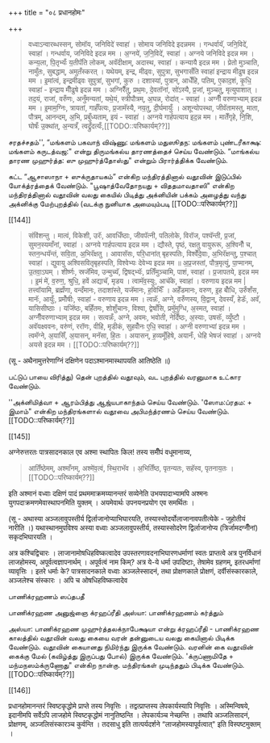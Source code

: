 +++
title = "०८ प्रधानहोमः"

+++

> वध्वाऽन्वारब्धस्सन्, सोमॉय, जनिविदे॑ स्वाहा॑ । सोमाय जनिविदे इदन्नमम । गन्धर्वायॅ, जनि॒विदे॑, स्वाहा॑ । गन्धर्वाय, जनिविदे इदन्न मम । अ॒ग्नये॑, ज॒नि॒विदे॑, स्वाहा॑ । अग्नये जनिविदे इदन्न मम ।  
कन्य॒ला, पि॒तृभ्यःँ य॒तीपॅति लोकम्, अवॅदीक्षाम्, अदास्थ, स्वाहा॑ । कन्यायै इदन्न मम । प्रेतो मुञ्चाति, नामुँतः, सुबद्धाम्, अमुतँस्करत् । यथेयम्, इन्द्र, मीढ्वः, सुपुत्रा, सुभगासँति स्वाहा॑ इन्द्राय मीढुष इदन्न मम । इ॒मांत्वं, इन्द्रमीढ्वः सुपुत्रां, सुभगां, कुरु । दशास्यां, पुत्रान्, आधेँहि, पतिम्, ए॒काद॒शं, कृ॒धि॒ स्वाहा॑ - इन्द्राय मीँढुषे इदन्न मम । अग्निरैँतु, प्रथ॒मः, दे॒वतॉनां, सो॑ऽस्यै, प्र॒जां, मुञ्चतु, मृत्युपाशात् । तद॒यं, राजा॑, वरुँणः, अनुँमन्यतां, यथे॒यं, स्त्रीपौत्रम्, अ॒घन्न, रोदा॑त् - स्वाहा॑ । अग्नीँ वरुणाभ्याम् इदन्न मम । इ॒माम॒ग्निः, त्रायतां, गार्हँपत्यः, प्र॒जामॅस्यै, नय॒तु, दी॒र्घमायुःँ । अशून्योपस्था, जीवॅतामस्तु, माता, पौत्रम्, आनन्दम्, अ॒भि, प्रबुँध्यताम्, इयं - स्वाहा॑ । अग्नये गार्हपत्याय इद॒न्न मम । मातेँगृहे, नि॒शि, घोषँः उ॒क्था॑त्, अ॒न्यत्रँ, त्वद्रुँदत्यःँ,[[TODO::परिष्कार्यम्??]]

சரதச்சதம்'', “மங்களம் பகவாந் விஷ்ணு: மங்களம் மதுஸூதந: மங்களம் புண்டரீகாக்ஷ: மங்களம் கருடத்வஜ:" என்று திருமங்கல்ய தாரணத்தைச் செய்ய வேண்டும். “மாங்கல்ய தாரண முஹுர்த்த: ஸு முஹுர்த்தோஸ்து" என்றும் பிரார்த்திக்க வேண்டும்.

கட்ட “ஆசாஸாநா + ஸுக்ருதாயகம்” என்கிற மந்திரத்தினால் வதூவின் இடுப்பில் யோக்த்ரத்தைக் வேண்டும். "பூஷாத்வேதோநயது + விததமாவதாஸி" என்கிற மந்திரத்தினால் வதூவின் வலது கையில் பிடித்து அக்னியின் பக்கம் அழைத்து வந்து அக்னிக்கு மேற்புறத்தில் (வடக்கு நுனியாக அமையும்படி [[TODO::परिष्कार्यम्??]]

[[144]]

> संविंशन्तु । मात्वं, विकेशी, उरॅः, आवधिँष्ठाः, जीवपॅत्नी, पतिलोके, विरॉज, पश्यॅन्ती, प्र॒जां, सुमन॒स्यमाँनां, स्वाहा॑ । अग्नये गार्हपत्याय इदन्न मम । द्यौस्ते, पृष्ठं, रक्षतु वायुरूरू, अ॒श्विनौँ च, स्तन॒न्धयॅन्तं, सवि॒ता, अ॒भिरॅक्षतु । आवासॅसः, परि॒धाना॑त् बृहस्पतिः, विश्वेँदे॒वाः, अ॒भिरॅक्षन्तु, प॒श्चात् स्वाहा॑ । द्युवायु अश्विसवितृबृहस्पति, विश्वेभ्यः देवेभ्य इदन्न मम ॥ अ॒प्र॒जस्तां, पौत्र॒मृत्युं, पा॒प्मानम्, उ॒तवा॒ऽघम् । शीर्ष्णः, स्रजॅमिव, उन्मुच्यॅ, द्विषद्भ्यॅः, प्रतिँमुञ्चामि, पाशं, स्वाहा॑ । प्र॒जापतये, इदन्न मम । इ॒मं मे॑, व॒रुण॒, श्रुधि॒, हवें अद्याचॅ, मृडय । त्वामॅव॒स्युः, आचॅके, स्वाहा॑ । वरुणाय इदन्न मम | तत्त्वॉयामि, ब्रह्मँणा, वन्दँमानः, तदाशा॑स्ते, यजॅमानः, ह॒विर्भिँः । अहेँडमानः, वरुण, इ॒ह बोँधि, उरुँशँस, मानॅः, आयुःँ, प्रमोँषीः, स्वाहा॑ - वरुणाय इदन्न मम । त्वन्नॅः, अग्ने, वरुँणस्य, वि॒द्वान्, देवस्यँ, हेडॅः, अवॅ, यासिसीष्ठाः । यजॅिष्ठः, बहिँतमः, शोशुँचानः, विश्वा, द्वेषाँसि, प्रमुॅमुग्धि, अ॒स्मत्, स्वाहा॑ । अग्नीँवरुणाभ्याम् इदन्न मम । सत्वन्नःँ, अग्ने, अवमः, भवोती, नेदिँष्ठः, अ॒स्याः, उषसॅः, व्युँष्टौ । अवॅयक्ष्ववनः, वरु॑णं, ररॉणः, वीहि, मृडीकं, सुहवोँनः ए॒धि॒ स्वाहा॑ । अग्नी वरुणाभ्यां इदन्न मम । त्वमॅग्ने, अ॒यासिँ, अ॒यासन्, मनॅसा, हि॒तः । अयासन्, ह॒व्यमूँहिषे, अयानःँ, धेहि भेषजं स्वाहा॑ । अग्नये अयसे इदन्न मम । [[TODO::परिष्कार्यम्??]] 

(सू - अथैनामुत्तरेणाग्निं दक्षिणेन पदाऽश्मानमास्थापयति आतिष्ठेति ॥)

பட்டுப் பாயை விரித்து) தென் புறத்தில் வதூவும், வட புறத்தில் வரனுமாக உட்கார வேண்டும்.

''அக்னிமித்வா + ஆரம்பித்து ஆஜ்யபாகாந்தம் செய்ய வேண்டும். 'ஸோம:ப்ரதம: + இமாம்" என்கிற மந்திரங்களால் வதூவை அபிமந்த்ரணம் செய்ய வேண்டும். [[TODO::परिष्कार्यम्??]]

[[145]]

अग्नेरुत्तरतः पात्रसादनकाल एव अश्मा स्थापितः किल! तस्य समीँपं वधूमानाय्य, 

> आतिँष्ठेमम्, अश्माँनम्, अश्मे॑व॒त्वं, स्थि॒राभॅव । अ॒भितिँष्ठ, पृतन्यतः, सहॅस्व, पृतनाय॒तः । [[TODO::परिष्कार्यम्??]]

इति अश्मानं वध्वाः दक्षिणं पादं प्रथममाक्रमय्यानन्तरं सव्येनेति उभयपादाभ्यामपि अश्मनः युगपदाक्रमणमेवास्थापनमिति युक्तम् । अयमेवार्थः उपनयनप्रयोग एव समर्थितः ।

(सू - अथास्या अञ्जलावुपस्तीर्य द्विर्लाजानोप्याभिघारयति, तस्यास्सोदर्योलाजानावपतीत्येके - जुहोतीयं नारीति ।) यथास्थानमुपविश्य अस्या वध्वाः अञ्जलावुपस्तीर्य, तस्यास्सोदरेण द्विर्लाजानोप्य (त्रिर्जामदग्नीँनां) सकृदभिघारयति ।

अत्र कश्चिद्विचारः । लाजानामोषधिहविष्कत्वादेव उपस्तरणावदनाभिघारणधर्माणां स्वतः प्राप्तत्वे अत्र पुनर्विधानं लाजहोमस्य, अपूर्वत्वज्ञापनार्थम् । अपूर्वत्वं नाम किम्? अत्र ये-ये धर्मा उपदिष्टाः, तेषामेव ग्रहणम्, इतरधर्माणां व्यावृत्तिः । इतरे धर्माः के? पात्रसादनकाले वध्वाः अञ्जलेस्सादनं, तथा प्रोक्षणकाले प्रोक्षणं, दर्वीसंस्कारकाले, अञ्जलेश्च संस्कारः । अपि च ओषधिहविष्कत्वादेव

பாணிக்ரஹணம் ஸப்தபதீ

பாணிக்ரஹண அனுஜ்ஞை க்ரஹப்ரீதி அஸ்யா: பாணிக்ரஹணம் கர்த்தும்

அஸ்யா: பாணிக்ரஹண முஹுர்த்தலக்நாபேக்ஷயா என்று க்ரஹப்ரீதி - பாணிக்ரஹண காலத்தில் வதூவின் வலது கையை வரன் தன்னுடைய வலது கையினால் பிடிக்க வேண்டும். வதூவின் கையானது நிமிர்ந்து இருக்க வேண்டும். வரனின் கை வதூவின் கைக்கு மேல் (கவிழ்த்து இருப்பது போல்) இருக்க வேண்டும். 'க்ருப்ணாமிதே + மந்மநஸம்க்ருணோது" என்கிற நான்கு. மந்திரங்கள் முடிந்ததும் பிடிக்க வேண்டும். [[TODO::परिष्कार्यम्??]]

[[146]]

प्रधानहोमानन्तरं स्विष्टकृद्धोमे प्राप्ते तस्य निवृत्तिः । तद्वत्प्राप्तस्य लेपकार्यस्यापि निवृत्तिः । अस्मिन्विषये, इदानीमपि सर्वेऽपि लाजहोमे स्विष्टकृद्धोमं नानुतिष्ठन्ति । लेपकार्यञ्च नेच्छन्ति । तथापि अञ्जलिसादनं, प्रोक्षणम्, अञ्जलिसंस्कारञ्च कुर्वन्ति । तदसाधु इति तात्पर्यदर्शने “लाजहोमस्यापूर्वत्वात्" इति विस्पष्टमुक्तम् ।